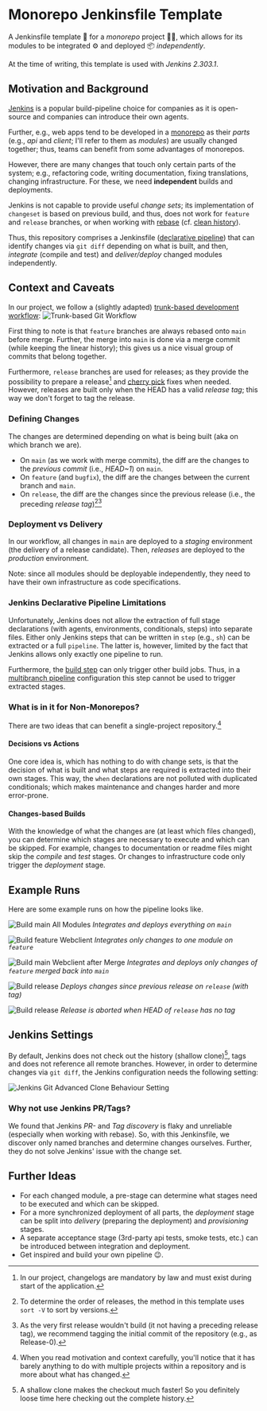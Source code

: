 # Monorepo Jenkinsfile Template

A Jenkinsfile template 📄 for a _monorepo_ project 👨‍💻, which allows for its modules to be integrated ⚙ and deployed 📦 _independently_.

At the time of writing, this template is used with _Jenkins 2.303.1_.

## Motivation and Background
[Jenkins](https://www.jenkins.io/) is a popular build-pipeline choice for companies as it is open-source and companies can introduce their own agents. 

Further, e.g., web apps tend to be developed in a [monorepo](https://en.wikipedia.org/wiki/Monorepo) as their _parts_ (e.g., _api_ and _client_; I'll refer to them as _modules_) are usually changed together; thus, teams can benefit from some advantages of monorepos.

However, there are many changes that touch only certain parts of the system; e.g., refactoring code, writing documentation, fixing translations, changing infrastructure. For these, we need **independent** builds and deployments.

Jenkins is not capable to provide useful _change sets_; its implementation of `changeset` is based on previous build, and thus, does not work for `feature` and `release` branches, or when working with [rebase](https://git-scm.com/docs/git-rebase) (cf. [clean history](https://github.com/andrej-dyck/git-kata)).

Thus, this repository comprises a Jenkinsfile ([declarative pipeline](https://www.jenkins.io/doc/book/pipeline/syntax/)) that can identify changes via `git diff` depending on what is built, and then, _integrate_ (compile and test) and _deliver/deploy_ changed modules independently.

## Context and Caveats
In our project, we follow a (slightly adapted) [trunk-based development workflow](https://trunkbaseddevelopment.com/):
![Trunk-based Git Workflow](./assets/trunk-based-development.png)

First thing to note is that `feature` branches are always rebased onto `main` before merge. Further, the merge into `main` is done via a merge commit (while keeping the linear history); this gives us a nice visual group of commits that belong together.

Furthermore, `release` branches are used for releases; as they provide the possibility to prepare a release[^2] and [cherry pick](https://git-scm.com/docs/git-cherry-pick) fixes when needed. However, releases are built only when the HEAD has a valid _release tag_; this way we don't forget to tag the release.

[^2]: In our project, changelogs are mandatory by law and must exist during start of the application.

### Defining Changes
The changes are determined depending on what is being built (aka on which branch we are).
* On `main` (as we work with merge commits), the diff are the changes to the _previous commit_ (i.e., _HEAD~1_) on `main`.
* On `feature` (and `bugfix`), the diff are the changes between the current branch and `main`.
* On `release`, the diff are the changes since the previous release (i.e., the preceding _release tag_)[^3][^4]

[^3]: To determine the order of releases, the method in this template uses `sort -V` to sort by versions.

[^4]: As the very first release wouldn't build (it not having a preceding release tag), we recommend tagging the initial commit of the repository (e.g., as Release-0). 

### Deployment vs Delivery
In our workflow, all changes in `main` are deployed to a _staging_ environment (the delivery of a release candidate). Then, _releases_ are deployed to the _production_ environment.

Note: since all modules should be deployable independently, they need to have their own infrastructure as code specifications.

### Jenkins Declarative Pipeline Limitations
Unfortunately, Jenkins does not allow the extraction of full stage declarations (with agents, environments, conditionals, steps) into separate files. Either only Jenkins steps that can be written in `step` (e.g., `sh`) can be extracted or a full `pipeline`. The latter is, however, limited by the fact that Jenkins allows only exactly one pipeline to run.

Furthermore, the [build step](https://www.jenkins.io/doc/pipeline/steps/pipeline-build-step/) can only trigger other build jobs. Thus, in a [multibranch pipeline](https://www.jenkins.io/doc/book/pipeline/multibranch/) configuration this step cannot be used to trigger extracted stages.  

### What is in it for Non-Monorepos?
There are two ideas that can benefit a single-project repository.[^1]

[^1]: When you read motivation and context carefully, you'll notice that it has barely anything to do with multiple projects within a repository and is more about what has changed.

#### Decisions vs Actions
One core idea is, which has nothing to do with change sets, is that the decision of what is built and what steps are required is extracted into their own stages. This way, the `when` declarations are not polluted with duplicated conditionals; which makes maintenance and changes harder and more error-prone.

#### Changes-based Builds
With the knowledge of what the changes are (at least which files changed), you can determine which stages are necessary to execute and which can be skipped. For example, changes to documentation or readme files might skip the _compile_ and _test_ stages. Or changes to infrastructure code only trigger the _deployment_ stage.

## Example Runs
Here are some example runs on how the pipeline looks like.

![Build main All Modules](./assets/build-main-all.jpg)
_Integrates and deploys everything on `main`_

![Build feature Webclient](./assets/build-feature-partial.jpg)
_Integrates only changes to one module on `feature`_

![Build main Webclient after Merge](./assets/build-main-partial.jpg)
_Integrates and deploys only changes of `feature` merged back into `main`_

![Build release](./assets/build-release-1.jpg)
_Deploys changes since previous release on `release` (with tag)_

![Build release](./assets/build-release-1-aborted.jpg)
_Release is aborted when HEAD of `release` has no tag_

## Jenkins Settings
By default, Jenkins does not check out the history (shallow clone)[^5], tags and does not reference all remote branches. However, in order to determine changes via `git diff`, the Jenkins configuration needs the following setting:

![Jenkins Git Advanced Clone Behaviour Setting](./assets/jenkins-settings.jpg)

[^5]: A shallow clone makes the checkout much faster! So you definitely loose time here checking out the complete history.

### Why not use Jenkins PR/Tags?
We found that Jenkins _PR-_ and _Tag discovery_ is flaky and unreliable (especially when working with rebase). So, with this Jenkinsfile, we discover only named branches and determine changes ourselves. Further, they do not solve Jenkins' issue with the change set.

## Further Ideas
* For each changed module, a pre-stage can determine what stages need to be executed and which can be skipped.
* For a more synchronized deployment of all parts, the _deployment_ stage can be split into _delivery_ (preparing the deployment) and _provisioning_ stages.
* A separate acceptance stage (3rd-party api tests, smoke tests, etc.) can be introduced between integration and deployment.
* Get inspired and build your own pipeline 😉.